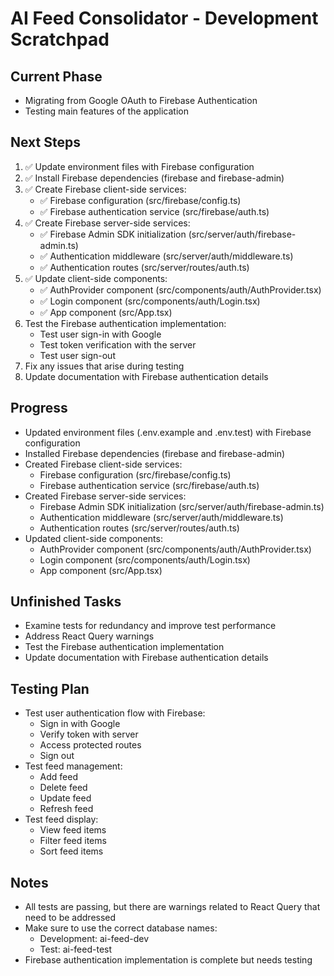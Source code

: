 # AI Feed Consolidator - Development Scratchpad

## Current Phase
- Migrating from Google OAuth to Firebase Authentication
- Testing main features of the application

## Next Steps
1. ✅ Update environment files with Firebase configuration
2. ✅ Install Firebase dependencies (firebase and firebase-admin)
3. ✅ Create Firebase client-side services:
   - ✅ Firebase configuration (src/firebase/config.ts)
   - ✅ Firebase authentication service (src/firebase/auth.ts)
4. ✅ Create Firebase server-side services:
   - ✅ Firebase Admin SDK initialization (src/server/auth/firebase-admin.ts)
   - ✅ Authentication middleware (src/server/auth/middleware.ts)
   - ✅ Authentication routes (src/server/routes/auth.ts)
5. ✅ Update client-side components:
   - ✅ AuthProvider component (src/components/auth/AuthProvider.tsx)
   - ✅ Login component (src/components/auth/Login.tsx)
   - ✅ App component (src/App.tsx)
6. Test the Firebase authentication implementation:
   - Test user sign-in with Google
   - Test token verification with the server
   - Test user sign-out
7. Fix any issues that arise during testing
8. Update documentation with Firebase authentication details

## Progress
- Updated environment files (.env.example and .env.test) with Firebase configuration
- Installed Firebase dependencies (firebase and firebase-admin)
- Created Firebase client-side services:
  - Firebase configuration (src/firebase/config.ts)
  - Firebase authentication service (src/firebase/auth.ts)
- Created Firebase server-side services:
  - Firebase Admin SDK initialization (src/server/auth/firebase-admin.ts)
  - Authentication middleware (src/server/auth/middleware.ts)
  - Authentication routes (src/server/routes/auth.ts)
- Updated client-side components:
  - AuthProvider component (src/components/auth/AuthProvider.tsx)
  - Login component (src/components/auth/Login.tsx)
  - App component (src/App.tsx)

## Unfinished Tasks
- Examine tests for redundancy and improve test performance
- Address React Query warnings
- Test the Firebase authentication implementation
- Update documentation with Firebase authentication details

## Testing Plan
- Test user authentication flow with Firebase:
  - Sign in with Google
  - Verify token with server
  - Access protected routes
  - Sign out
- Test feed management:
  - Add feed
  - Delete feed
  - Update feed
  - Refresh feed
- Test feed display:
  - View feed items
  - Filter feed items
  - Sort feed items

## Notes
- All tests are passing, but there are warnings related to React Query that need to be addressed
- Make sure to use the correct database names:
  - Development: ai-feed-dev
  - Test: ai-feed-test
- Firebase authentication implementation is complete but needs testing